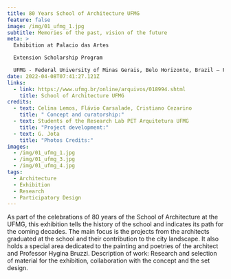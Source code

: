 ```yaml
---
title: 80 Years School of Architecture UFMG
feature: false
image: /img/01_ufmg_1.jpg
subtitle: Memories of the past, vision of the future
meta: >
  Exhibition at Palacio das Artes

  Extension Scholarship Program

  UFMG - Federal University of Minas Gerais, Belo Horizonte, Brazil – February 2011
date: 2022-04-08T07:41:27.121Z
links:
  - link: https://www.ufmg.br/online/arquivos/018994.shtml
    title: School of Architecture UFMG
credits:
  - text: Celina Lemos, Flávio Carsalade, Cristiano Cezarino
    title: " Concept and curatorship:"
  - text: Students of the Research Lab PET Arquitetura UFMG
    title: "Project development:"
  - text: G. Jota
    title: "Photos Credits:"
images:
  - /img/01_ufmg_1.jpg
  - /img/01_ufmg_3.jpg
  - /img/01_ufmg_4.jpg
tags:
  - Architecture
  - Exhibition
  - Research
  - Participatory Design
---
```

As part of the celebrations of 80 years of the School of Architecture at the UFMG, this exhibition tells the history of the school and indicates its path for the coming decades. The main focus is the projects from the architects graduated at the school and their contribution to the city landscape. It also holds a special area dedicated to the painting and poetries of the architect and Professor Hygina Bruzzi. Description of work: Research and selection of material for the exhibition, collaboration with the concept and the set design.